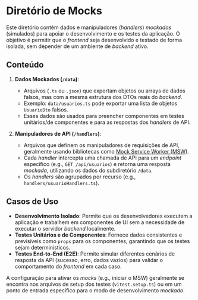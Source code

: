# Diretório de Mocks

Este diretório contém dados e manipuladores (_handlers_) _mockados_ (simulados) para apoiar o desenvolvimento e os testes da aplicação. O objetivo é permitir que o _frontend_ seja desenvolvido e testado de forma isolada, sem depender de um ambiente de _backend_ ativo.

## Conteúdo

1.  **Dados Mockados (`/data`)**:
    - Arquivos (`.ts` ou `.json`) que exportam objetos ou arrays de dados falsos, mas com a mesma estrutura dos DTOs reais do _backend_.
    - Exemplo: `data/usuarios.ts` pode exportar uma lista de objetos `UsuarioDto` falsos.
    - Esses dados são usados para preencher componentes em testes unitários/de componentes e para as respostas dos _handlers_ de API.

2.  **Manipuladores de API (`/handlers`)**:
    - Arquivos que definem os manipuladores de requisições de API, geralmente usando bibliotecas como [Mock Service Worker (MSW)](https://mswjs.io/).
    - Cada _handler_ intercepta uma chamada de API para um _endpoint_ específico (e.g., `GET /api/usuarios`) e retorna uma resposta _mockada_, utilizando os dados do subdiretório `/data`.
    - Os _handlers_ são agrupados por recurso (e.g., `handlers/usuarioHandlers.ts`).

## Casos de Uso

- **Desenvolvimento Isolado**: Permite que os desenvolvedores executem a aplicação e trabalhem em componentes de UI sem a necessidade de executar o servidor _backend_ localmente.
- **Testes Unitários e de Componentes**: Fornece dados consistentes e previsíveis como `props` para os componentes, garantindo que os testes sejam determinísticos.
- **Testes End-to-End (E2E)**: Permite simular diferentes cenários de resposta da API (sucesso, erro, dados vazios) para validar o comportamento do _frontend_ em cada caso.

A configuração para ativar os _mocks_ (e.g., iniciar o MSW) geralmente se encontra nos arquivos de setup dos testes (`vitest.setup.ts`) ou em um ponto de entrada específico para o modo de desenvolvimento _mockado_.